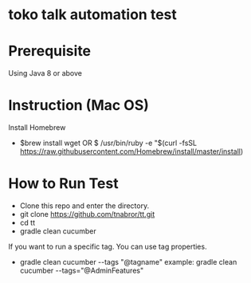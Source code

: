 # toko talk automation test

# Prerequisite
Using Java 8 or above

# Instruction (Mac OS)
Install Homebrew
- $brew install wget OR $ /usr/bin/ruby -e "$(curl -fsSL https://raw.githubusercontent.com/Homebrew/install/master/install)

# How to Run Test
- Clone this repo and enter the directory.
- git clone https://github.com/tnabror/tt.git
- cd tt
- gradle clean cucumber

If you want to run a specific tag. You can use tag properties.
- gradle clean cucumber --tags "@tagname"
example: gradle clean cucumber --tags="@AdminFeatures"
